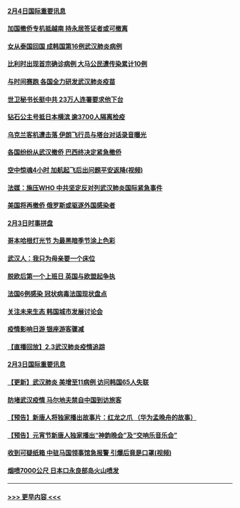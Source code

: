 #### [2月4日国际重要讯息](../pages/prog202/a102768884.md?t=02042144) 
#### [加国撤侨专机抵越南 持永居签证者或可撤离](../pages/prog202/a102768877.md?t=02042144) 
#### [女从泰国回国 成韩国第16例武汉肺炎病例](../pages/prog202/a102768669.md?t=02042144) 
#### [比利时出现首宗确诊病例 大马公民遭传染累计10例](../pages/prog202/a102768824.md?t=02042144) 
#### [与时间赛跑 各国全力研发武汉肺炎疫苗](../pages/prog202/a102768738.md?t=02042144) 
#### [世卫秘书长挺中共 23万人连署要求他下台](../pages/prog202/a102768717.md?t=02042144) 
#### [钻石公主号抵日本横滨 逾3700人隔离检疫](../pages/prog202/a102768714.md?t=02042144) 
#### [乌克兰客机遭击落 伊朗飞行员与塔台对话录音曝光](../pages/prog202/a102768645.md?t=02042144) 
#### [各国纷纷从武汉撤侨 巴西终决定紧急撤侨](../pages/prog202/a102768630.md?t=02042144) 
#### [空中惊魂4小时 加航起飞后出问题平安返降(视频)](../pages/prog202/a102768601.md?t=02042144) 
#### [法媒：施压WHO 中共坚定反对列武汉肺炎国际紧急事件](../pages/prog202/a102768584.md?t=02042144) 
#### [美国将再撤侨 俄罗斯或驱逐外国感染者](../pages/prog202/a102768247.md?t=02042144) 
#### [2月3日时事拼盘](../pages/prog202/a102768402.md?t=02042144) 
#### [哥本哈根灯光节 为最黑暗季节涂上色彩](../pages/prog202/a102768369.md?t=02042144) 
#### [武汉人：我只为母亲要一个床位](../pages/prog202/a102768250.md?t=02042144) 
#### [脱欧后第一个上班日 英国与欧盟起争执](../pages/prog202/a102768252.md?t=02042144) 
#### [法国6例感染 冠状病毒法国现状盘点](../pages/prog202/a102768157.md?t=02042144) 
#### [关注未来生态 韩国城市发展讨论会](../pages/prog202/a102768153.md?t=02042144) 
#### [疫情影响日游 银座游客骤减](../pages/prog202/a102768160.md?t=02042144) 
#### [【直播回放】2.3武汉肺炎疫情追踪](../pages/prog202/a102768128.md?t=02042144) 
#### [2月3日国际重要讯息](../pages/prog202/a102767896.md?t=02042144) 
#### [【更新】武汉肺炎 美增至11病例 访问韩国65人失联](../pages/prog202/a102758911.md?t=02042144) 
#### [防堵武汉疫情 马尔地夫禁自中国到访旅客](../pages/prog202/a102767847.md?t=02042144) 
#### [【预告】新唐人将独家播出故事片：红龙之爪 （华为孟晚舟的故事）](../pages/prog202/a102767728.md?t=02042144) 
#### [【预告】元宵节新唐人独家播出“神韵晚会”及“交响乐音乐会”](../pages/prog202/a102767674.md?t=02042144) 
#### [收到可疑纸箱 中驻马国领事馆急报警 引爆后竟是口罩(视频)](../pages/prog202/a102767695.md?t=02042144) 
#### [烟喷7000公尺 日本口永良部岛火山喷发](../pages/prog202/a102767687.md?t=02042144) 

----
#### [ >>> 更早内容 <<< ](../indexes/prog202-earlier.md)
